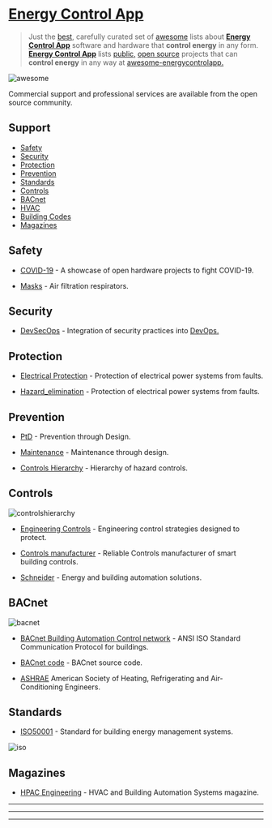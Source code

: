 <META NAME="ROBOTS" CONTENT="NOINDEX, NOFOLLOW">

# [Energy Control App](https://energycontrolapp.github.io/)

> Just the [best](https://bestawesomesoftware.github.io/), carefully curated set of [awesome](https://github.com/topics/awesome) lists about [**Energy Control App**](https://energycontrolapp.github.io/) software and hardware that **control energy** in any form. [**Energy Control App**](https://github.com/energycontrolapp/energycontrolapp.github.io/) lists [public,](https://project-awesome.org/zachflower/awesome-open-source-supporters/) [open source](https://github.com/cornelius/awesome-open-source/) projects that can **control energy** in any way at [awesome-energycontrolapp.](https://github.com/energycontrolapp/awesome-energycontrolapp)

![awesome](https://energycontrolapp.github.io/awesome.svg)

Commercial support and professional services are available from the open source community.

## Support

- [Safety](#safety)
- [Security](#security)
- [Protection](#protection)
- [Prevention](#prevention)
- [Standards](#standards)
- [Controls](#controls)
- [BACnet](#bacnet)
- [HVAC](#hvac)
- [Building Codes](#building-codes)
- [Magazines](#magazines)

## Safety

- [COVID-19](https://n-o-d-e.net/covid.html) - A showcase of open hardware projects to fight COVID-19.

- [Masks](https://en.wikipedia.org/wiki/NIOSH_air_filtration_rating) - Air filtration respirators.

## Security

- [DevSecOps](https://github.com/TaptuIT/awesome-devsecops#readme) - Integration of security practices into [DevOps.](https://en.m.wikipedia.org/wiki/DevOps)

## Protection

- [Electrical Protection](https://en.m.wikipedia.org/wiki/Power_system_protection) - Protection of electrical power systems from faults.

- [Hazard_elimination](https://en.m.wikipedia.org/wiki/Hazard_elimination) - Protection of electrical power systems from faults.

## Prevention

- [PtD](https://en.m.wikipedia.org/wiki/Prevention_through_design) - Prevention through Design.

- [Maintenance](https://en.m.wikipedia.org/wiki/Prevention_through_design) - Maintenance through design.

- [Controls Hierarchy](https://en.wikipedia.org/wiki/Hierarchy_of_hazard_controls) - Hierarchy of hazard controls.

## Controls

![controlshierarchy](https://energycontrolapp.github.io/controlshierarchy.png)

- [Engineering Controls](https://en.wikipedia.org/wiki/Engineering_controls) - Engineering control strategies designed to protect.

- [Controls manufacturer](https://sunbeltcontrols.com/products/building-automation/reliable-controls/) - Reliable Controls manufacturer of smart building controls.

- [Schneider](https://en.wikipedia.org/wiki/Schneider_Electric) - Energy and building automation solutions.

## BACnet

![bacnet](https://energycontrolapp.github.io/bacnetashraetm.png)

- [BACnet Building Automation Control network](http://www.bacnet.org/) - ANSI  ISO Standard Communication Protocol for buildings. 

- [BACnet code](https://sourceforge.net/projects/bacnet/) - BACnet source code.

- [ASHRAE](https://www.ashrae.org/) American Society of Heating, Refrigerating and Air-Conditioning Engineers.

## Standards

- [ISO50001](https://en.m.wikipedia.org/wiki/ISO_50001) - Standard for building energy management systems.

![iso](https://energycontrolapp.github.io/iso.png)

## Magazines

- [HPAC Engineering](https://www.hpac.com/) - HVAC and Building Automation Systems magazine.




---


---


---

